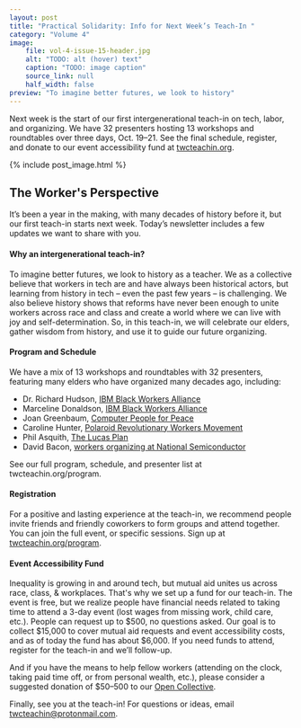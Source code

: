 ```yaml
---
layout: post
title: "Practical Solidarity: Info for Next Week’s Teach-In "
category: "Volume 4"
image:
    file: vol-4-issue-15-header.jpg
    alt: "TODO: alt (hover) text"
    caption: "TODO: image caption"
    source_link: null
    half_width: false
preview: "To imagine better futures, we look to history"
---
```


Next week is the start of our first intergenerational teach-in on tech, labor, and organizing. We have 32 presenters hosting 13 workshops and roundtables over three days, Oct. 19–21. See the final schedule, register, and donate to our event accessibility fund at [twcteachin.org](https://twcteachin.org).

<!-- DO NOT remove the excerpt tag -->
<!--excerpt-->
<!-- remaining content goes below here -->

<!-- DO NOT remove the header image -->
{% include post_image.html %}

## The Worker's Perspective

It’s been a year in the making, with many decades of history before it, but our first teach-in starts next week. Today’s newsletter includes a few updates we want to share with you.

#### Why an intergenerational teach-in?

To imagine better futures, we look to history as a teacher. We as a collective believe that workers in tech are and have always been historical actors, but learning from history in tech – even the past few years –  is challenging. We also believe history shows that reforms have never been enough to unite workers across race and class and create a world where we can live with joy and self-determination. So, in this teach-in, we will celebrate our elders, gather wisdom from history, and use it to guide our future organizing.

#### Program and Schedule

We have a mix of 13 workshops and roundtables with 32 presenters, featuring many elders who have organized many decades ago, including:

* Dr. Richard Hudson, [IBM Black Workers Alliance](https://news.techworkerscoalition.org/2021/06/28/issue-14/)
* Marceline Donaldson, [IBM Black Workers Alliance](https://news.techworkerscoalition.org/2021/06/28/issue-14/)
* Joan Greenbaum, [Computer People for Peace](https://theoutline.com/post/4029/computer-people-for-peace-history)
* Caroline Hunter, [Polaroid Revolutionary Workers Movement](https://www.wgbh.org/news/local-news/2019/06/30/polaroid-worker-who-protested-companys-ties-to-apartheid-south-africa-reflects-on-wayfair-walkout)
* Phil Asquith, [The Lucas Plan](http://lucasplan.org.uk/story-of-the-lucas-plan/)
* David Bacon, [workers organizing at National Semiconductor](https://truthout.org/articles/up-against-the-open-shop-the-hidden-story-of-silicon-valley-s-high-tech-workers-2/)

See our full program, schedule, and presenter list at twcteachin.org/program.
 
#### Registration
 
For a positive and lasting experience at the teach-in, we recommend people invite friends and friendly coworkers to form groups and attend together. You can join the full event, or specific sessions. Sign up at [twcteachin.org/program](https://twcteachin.org/program).
 
#### Event Accessibility Fund

Inequality is growing in and around tech, but mutual aid unites us across race, class, & workplaces. That's why we set up a fund for our teach-in. The event is free, but we realize people have financial needs related to taking time to attend a 3-day event (lost wages from missing work, child care, etc.). People can request up to $500, no questions asked. Our goal is to collect $15,000 to cover mutual aid requests and event accessibility costs, and as of today the fund has about $6,000. If you need funds to attend, register for the teach-in and we’ll follow-up. 

And if you have the means to help fellow workers (attending on the clock, taking paid time off, or from personal wealth, etc.), please consider a suggested donation of $50–500 to our [Open Collective](https://opencollective.com/twc-teachin).

Finally, see you at the teach-in! For questions or ideas, email [twcteachin@protonmail.com](mailto:twcteachin@protonmail.com).
